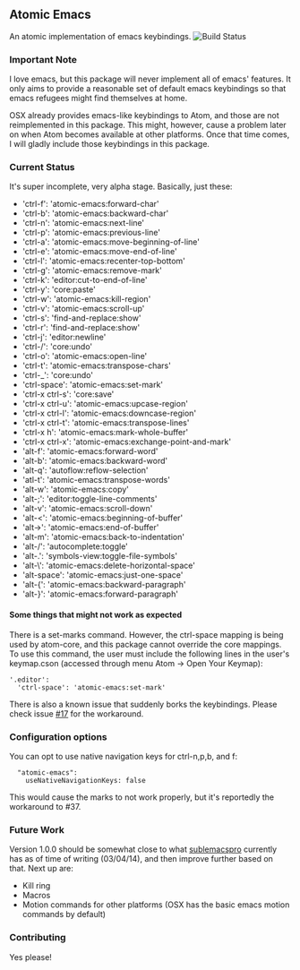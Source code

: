 ## Atomic Emacs

An atomic implementation of emacs keybindings.
![Build Status](https://travis-ci.org/avendael/atomic-emacs.svg?branch=master)

### Important Note

I love emacs, but this package will never implement all of emacs' features. It only aims to
provide a reasonable set of default emacs keybindings so that emacs refugees might find themselves
at home.

OSX already provides emacs-like keybindings to Atom, and those are not reimplemented in this
package. This might, however, cause a problem later on when Atom becomes available at other
platforms. Once that time comes, I will gladly include those keybindings in this package.

### Current Status

It's super incomplete, very alpha stage. Basically, just these:

* 'ctrl-f': 'atomic-emacs:forward-char'
* 'ctrl-b': 'atomic-emacs:backward-char'
* 'ctrl-n': 'atomic-emacs:next-line'
* 'ctrl-p': 'atomic-emacs:previous-line'
* 'ctrl-a': 'atomic-emacs:move-beginning-of-line'
* 'ctrl-e': 'atomic-emacs:move-end-of-line'
* 'ctrl-l': 'atomic-emacs:recenter-top-bottom'
* 'ctrl-g': 'atomic-emacs:remove-mark'
* 'ctrl-k': 'editor:cut-to-end-of-line'
* 'ctrl-y': 'core:paste'
* 'ctrl-w': 'atomic-emacs:kill-region'
* 'ctrl-v': 'atomic-emacs:scroll-up'
* 'ctrl-s': 'find-and-replace:show'
* 'ctrl-r': 'find-and-replace:show'
* 'ctrl-j': 'editor:newline'
* 'ctrl-/': 'core:undo'
* 'ctrl-o': 'atomic-emacs:open-line'
* 'ctrl-t': 'atomic-emacs:transpose-chars'
* 'ctrl-_': 'core:undo'
* 'ctrl-space': 'atomic-emacs:set-mark'
* 'ctrl-x ctrl-s': 'core:save'
* 'ctrl-x ctrl-u': 'atomic-emacs:upcase-region'
* 'ctrl-x ctrl-l': 'atomic-emacs:downcase-region'
* 'ctrl-x ctrl-t': 'atomic-emacs:transpose-lines'
* 'ctrl-x h': 'atomic-emacs:mark-whole-buffer'
* 'ctrl-x ctrl-x': 'atomic-emacs:exchange-point-and-mark'
* 'alt-f': 'atomic-emacs:forward-word'
* 'alt-b': 'atomic-emacs:backward-word'
* 'alt-q': 'autoflow:reflow-selection'
* 'atl-t': 'atomic-emacs:transpose-words'
* 'alt-w': 'atomic-emacs:copy'
* 'alt-;': 'editor:toggle-line-comments'
* 'alt-v': 'atomic-emacs:scroll-down'
* 'alt-<': 'atomic-emacs:beginning-of-buffer'
* 'alt->': 'atomic-emacs:end-of-buffer'
* 'alt-m': 'atomic-emacs:back-to-indentation'
* 'alt-/': 'autocomplete:toggle'
* 'alt-.': 'symbols-view:toggle-file-symbols'
* 'alt-\\': 'atomic-emacs:delete-horizontal-space'
* 'alt-space': 'atomic-emacs:just-one-space'
* 'alt-{': 'atomic-emacs:backward-paragraph'
* 'alt-}': 'atomic-emacs:forward-paragraph'

#### Some things that might not work as expected

There is a set-marks command. However, the ctrl-space mapping is being used by atom-core, and this package cannot override the core mappings. To use this command, the user must include the following lines in the user's keymap.cson (accessed through menu Atom -> Open Your Keymap):

```
'.editor':
  'ctrl-space': 'atomic-emacs:set-mark'
```

There is also a known issue that suddenly borks the keybindings. Please check issue [#17](https://github.com/avendael/atomic-emacs/issues/17) for the workaround.

### Configuration options

You can opt to use native navigation keys for ctrl-n,p,b, and f:

```
  "atomic-emacs":
    useNativeNavigationKeys: false
```

This would cause the marks to not work properly, but it's reportedly the workaround to #37.

### Future Work

Version 1.0.0 should be somewhat close to what [sublemacspro](https://github.com/grundprinzip/sublemacspro) currently has as of time of writing (03/04/14), and then improve further based on that. Next up are:

* Kill ring
* Macros
* Motion commands for other platforms (OSX has the basic emacs motion commands by default)

### Contributing

Yes please!
